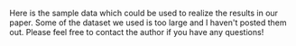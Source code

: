 Here is the sample data which could be used to realize the results in our paper. Some of the dataset we used is too large and I haven't posted them out. Please feel free to contact the author if you have any questions!
